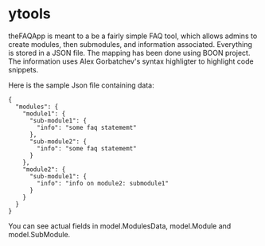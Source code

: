 # ytools
theFAQApp is meant to a be a fairly simple FAQ tool, which allows admins to create modules, then submodules, and information associated.
Everything is stored in a JSON file. The mapping has been done using BOON project.
The information uses Alex Gorbatchev's syntax highligter to highlight code snippets.

Here is the sample Json file containing data:


    {
      "modules": {
        "module1": {
          "sub-module1": {
            "info": "some faq statememt"
          },
          "sub-module2": {
            "info": "some faq statememt"
          }
        },
        "module2": {
          "sub-module1": {
            "info": "info on module2: submodule1"
          }
        }
      }
    }


You can see actual fields in model.ModulesData, model.Module and model.SubModule.
